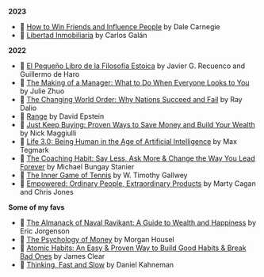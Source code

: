**2023**

- 📗 [How to Win Friends and Influence People](https://www.goodreads.com/book/show/4865.How_to_Win_Friends_and_Influence_People?ref=nav_sb_ss_1_8) by Dale Carnegie
- 📗 [Libertad Inmobiliaria](https://www.goodreads.com/book/show/63365244-libertad-inmobiliaria?from_search=true&from_srp=true&qid=njAiLsGNyn&rank=1) by Carlos Galán

**2022**

- 📗 [El Pequeño Libro de la Filosofía Estoica](https://www.amazon.es/El-peque%C3%B1o-libro-filosof%C3%ADa-estoica/dp/8413441684/ref=sr_1_1?crid=LTT5J1EZ6R7E&keywords=el+peque%C3%B1o+libro+del+estoicismo) by Javier G. Recuenco and Guillermo de Haro
- 📗 [The Making of a Manager: What to Do When Everyone Looks to You](https://www.goodreads.com/book/show/38821039-the-making-of-a-manager) by Julie Zhuo
- 📗 [The Changing World Order: Why Nations Succeed and Fail](https://www.goodreads.com/book/show/52962238-the-changing-world-order) by Ray Dalio
- 📗 [Range](https://www.goodreads.com/book/show/41795733-range) by David Epstein
- 📗 [Just Keep Buying: Proven Ways to Save Money and Build Your Wealth](https://www.goodreads.com/book/show/59046778-just-keep-buying) by Nick Maggiulli
- 📗 [Life 3.0: Being Human in the Age of Artificial Intelligence](https://www.goodreads.com/book/show/34272565-life-3-0) by Max Tegmark
- 📗 [The Coaching Habit: Say Less, Ask More & Change the Way You Lead Forever](https://www.goodreads.com/book/show/29342515-the-coaching-habit) by Michael Bungay Stanier
- 📗 [The Inner Game of Tennis](https://www.goodreads.com/book/show/905.The_Inner_Game_of_Tennis) by W. Timothy Gallwey
- 📗 [Empowered: Ordinary People, Extraordinary Products](https://www.goodreads.com/book/show/53481975-empowered) by Marty Cagan and Chris Jones

**Some of my favs**

- 📗 [The Almanack of Naval Ravikant: A Guide to Wealth and Happiness](https://www.goodreads.com/book/show/54898389-the-almanack-of-naval-ravikant?ref=nav_sb_ss_1_10) by Eric Jorgenson
- 📗 [The Psychology of Money](https://www.goodreads.com/book/show/41881472-the-psychology-of-money?ref=nav_sb_ss_1_8) by Morgan Housel
- 📗 [Atomic Habits: An Easy & Proven Way to Build Good Habits & Break Bad Ones](https://www.goodreads.com/book/show/40121378-atomic-habits?ref=nav_sb_ss_1_13) by James Clear
- 📗 [Thinking, Fast and Slow](https://www.goodreads.com/book/show/11468377-thinking-fast-and-slow?ref=nav_sb_ss_1_11) by Daniel Kahneman
